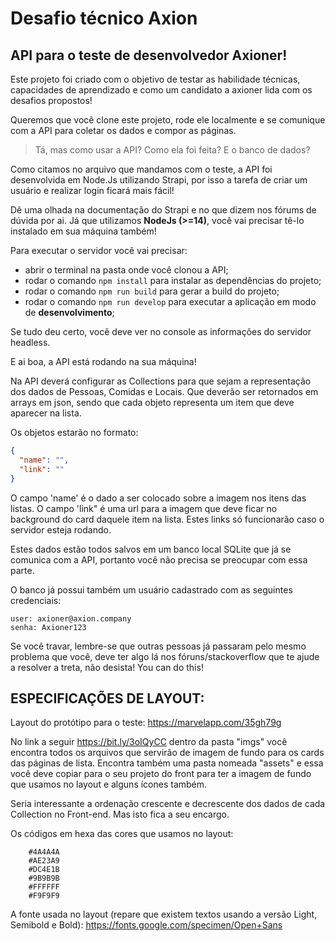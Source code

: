 # Desafio técnico Axion

## API para o teste de desenvolvedor Axioner!

Este projeto foi criado com o objetivo de testar as habilidade técnicas, capacidades de aprendizado e como um candidato a axioner lida com os desafios propostos!

Queremos que você clone este projeto, rode ele localmente e se comunique com a API para coletar os dados e compor as páginas.

> Tá, mas como usar a API? Como ela foi feita? E o banco de dados?

Como citamos no arquivo que mandamos com o teste, a API foi desenvolvida em Node.Js utilizando Strapi, por isso a tarefa de criar um usuário e realizar login ficará mais fácil! 

Dê uma olhada na documentação do Strapi e no que dizem nos fórums de dúvida por ai. Já que utilizamos **NodeJs (>=14)**, você vai precisar tê-lo instalado em sua máquina também!

Para executar o servidor você vai precisar:
- abrir o terminal na pasta onde você clonou a API;
- rodar o comando `npm install` para instalar as dependências do projeto;
- rodar o comando `npm run build` para gerar a build do projeto;
- rodar o comando  `npm run develop` para executar a aplicação em modo de **desenvolvimento**;

Se tudo deu certo, você deve ver no console as informações do servidor headless.

E ai boa, a API está rodando na sua máquina!

Na API deverá configurar as Collections para que sejam a representação dos dados de Pessoas, Comidas e Locais. Que deverão ser retornados em arrays em json, sendo que cada objeto representa um item que deve aparecer na lista.

Os objetos estarão no formato:
```json
{
  "name": "",
  "link": ""
}
```

O campo 'name' é o dado a ser colocado sobre a imagem nos itens das listas. O campo 'link" é uma url para a imagem que deve ficar no background do card daquele item na lista. Estes links só funcionarão caso o servidor esteja rodando.

Estes dados estão todos salvos em um banco local SQLite que já se comunica com a API, portanto você não precisa se preocupar com essa parte.

O banco já possui também um usuário cadastrado com as seguintes credenciais:

    user: axioner@axion.company
    senha: Axioner123

Se você travar, lembre-se que outras pessoas já passaram pelo mesmo problema que você, deve ter algo lá nos fóruns/stackoverflow que te ajude a resolver a treta, não desista! You can do this!

## ESPECIFICAÇÕES DE LAYOUT:

Layout do protótipo para o teste: https://marvelapp.com/35gh79g
  
No link a seguir https://bit.ly/3oIQyCC dentro da pasta "imgs" você encontra todos os arquivos que servirão de imagem de fundo para os cards das páginas de lista. Encontra também uma pasta nomeada "assets" e essa você deve copiar para o seu projeto do front para ter a imagem de fundo que usamos no layout e alguns ícones também.

Seria interessante a ordenação crescente e decrescente dos dados de cada Collection no Front-end. Mas isto fica a seu encargo.

Os códigos em hexa das cores que usamos no layout:

        #4A4A4A
        #AE23A9
        #DC4E1B
        #9B9B9B
        #FFFFFF
        #F9F9F9

A fonte usada no layout (repare que existem textos usando a versão Light, Semibold e Bold): https://fonts.google.com/specimen/Open+Sans
